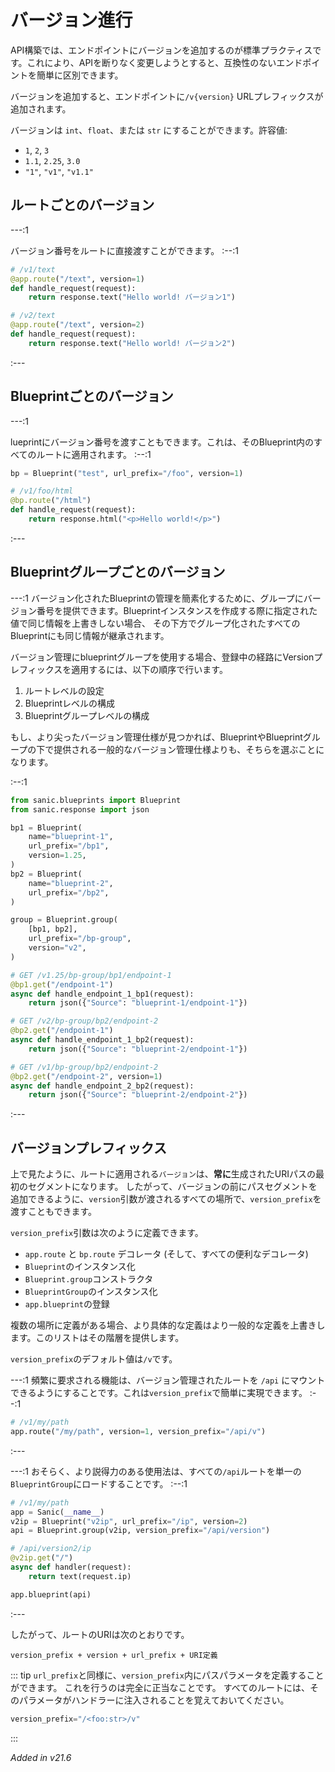 # バージョン進行

API構築では、エンドポイントにバージョンを追加するのが標準プラクティスです。これにより、APIを断りなく変更しようとすると、互換性のないエンドポイントを簡単に区別できます。

バージョンを追加すると、エンドポイントに`/v{version}` URLプレフィックスが追加されます。

バージョンは `int`、`float`、または `str` にすることができます。許容値:

- `1`, `2`, `3`
- `1.1`, `2.25`, `3.0`
- `"1"`, `"v1"`, `"v1.1"`

## ルートごとのバージョン

---:1

バージョン番号をルートに直接渡すことができます。
:--:1
```python
# /v1/text
@app.route("/text", version=1)
def handle_request(request):
    return response.text("Hello world! バージョン1")

# /v2/text
@app.route("/text", version=2)
def handle_request(request):
    return response.text("Hello world! バージョン2")
```
:---

## Blueprintごとのバージョン

---:1

lueprintにバージョン番号を渡すこともできます。これは、そのBlueprint内のすべてのルートに適用されます。
:--:1
```python
bp = Blueprint("test", url_prefix="/foo", version=1)

# /v1/foo/html
@bp.route("/html")
def handle_request(request):
    return response.html("<p>Hello world!</p>")
```
:---

## Blueprintグループごとのバージョン

---:1
バージョン化されたBlueprintの管理を簡素化するために、グループにバージョン番号を提供できます。Blueprintインスタンスを作成する際に指定された値で同じ情報を上書きしない場合、 その下方でグループ化されたすべてのBlueprintにも同じ情報が継承されます。

バージョン管理にblueprintグループを使用する場合、登録中の経路にVersionプレフィックスを適用するには、以下の順序で行います。

1. ルートレベルの設定
2. Blueprintレベルの構成
3. Blueprintグループレベルの構成

もし、より尖ったバージョン管理仕様が見つかれば、BlueprintやBlueprintグループの下で提供される一般的なバージョン管理仕様よりも、そちらを選ぶことになります。

:--:1
```python
from sanic.blueprints import Blueprint
from sanic.response import json

bp1 = Blueprint(
    name="blueprint-1",
    url_prefix="/bp1",
    version=1.25,
)
bp2 = Blueprint(
    name="blueprint-2",
    url_prefix="/bp2",
)

group = Blueprint.group(
    [bp1, bp2],
    url_prefix="/bp-group",
    version="v2",
)

# GET /v1.25/bp-group/bp1/endpoint-1
@bp1.get("/endpoint-1")
async def handle_endpoint_1_bp1(request):
    return json({"Source": "blueprint-1/endpoint-1"})

# GET /v2/bp-group/bp2/endpoint-2
@bp2.get("/endpoint-1")
async def handle_endpoint_1_bp2(request):
    return json({"Source": "blueprint-2/endpoint-1"})

# GET /v1/bp-group/bp2/endpoint-2
@bp2.get("/endpoint-2", version=1)
async def handle_endpoint_2_bp2(request):
    return json({"Source": "blueprint-2/endpoint-2"})
```
:---

## バージョンプレフィックス

上で見たように、ルートに適用される`バージョン`は、**常に**生成されたURIパスの最初のセグメントになります。 したがって、バージョンの前にパスセグメントを追加できるように、`version`引数が渡されるすべての場所で、`version_prefix`を渡すこともできます。

`version_prefix`引数は次のように定義できます。

- `app.route` と `bp.route` デコレータ (そして、すべての便利なデコレータ)
- `Blueprint`のインスタンス化
- `Blueprint.group`コンストラクタ
- `BlueprintGroup`のインスタンス化
- `app.blueprint`の登録

複数の場所に定義がある場合、より具体的な定義はより一般的な定義を上書きします。このリストはその階層を提供します。

`version_prefix`のデフォルト値は`/v`です。

---:1
頻繁に要求される機能は、バージョン管理されたルートを `/api` にマウントできるようにすることです。これは`version_prefix`で簡単に実現できます。
:--:1
```python
# /v1/my/path
app.route("/my/path", version=1, version_prefix="/api/v")
```
:---

---:1
おそらく、より説得力のある使用法は、すべての`/api`ルートを単一の`BlueprintGroup`にロードすることです。
:--:1
```python
# /v1/my/path
app = Sanic(__name__)
v2ip = Blueprint("v2ip", url_prefix="/ip", version=2)
api = Blueprint.group(v2ip, version_prefix="/api/version")

# /api/version2/ip
@v2ip.get("/")
async def handler(request):
    return text(request.ip)

app.blueprint(api)
```
:---

したがって、ルートのURIは次のとおりです。

```
version_prefix + version + url_prefix + URI定義
```

::: tip
`url_prefix`と同様に、`version_prefix`内にパスパラメータを定義することができます。 これを行うのは完全に正当なことです。 すべてのルートには、そのパラメータがハンドラーに注入されることを覚えておいてください。

```python
version_prefix="/<foo:str>/v"
```
:::

*Added in v21.6*